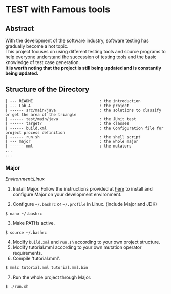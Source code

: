 # TEST with Famous tools
## Abstract
With the development of the software industry, software testing has gradually become a hot topic. 
<br>
This project focuses on using different testing tools and source programs to help everyone understand the succession of testing tools and the basic knowledge of test case generation.
<br>
**It is worth noting that the project is still being updated and is constantly being updated.**

## Structure of the Directory
```
| --- README                             : the introduction
| --- Lab_4                              : the project
| ------ src/main/java                   : the solutions to classify or get the area of the triangle
| ------ test/main/java                  : the JUnit test
| ------ target/                         : the classes           
| ------ build.xml                       : the Configuration file for project process definition
| ------ run.sh                          : the shell script
| --- major                              : the whole major
| ------ mml                             : the mutators
...
...
```


### Major
*Environment:Linux*
1. Install Major. Follow the instructions provided at [here](https://mutation-testing.org/tutorial.html) to install and configure Major on your development environment.

2. Configure `~/.bashrc` or `~/.profile` in Linux. (include Major and JDK)
```commandline
$ nano ~/.bashrc
```
3. Make PATHs active.
```commandline
$ source ~/.bashrc
```
4. Modify `build.xml` and `run.sh` according to your own project structure.
5. Modify tutorial.mml according to your own mutation operator requirements.
6. Compile 'tutorial.mml'.
```commandline
$ mmlc tutorial.mml tutorial.mml.bin
```
7. Run the whole project through Major.
```commandline
$ ./run.sh
```